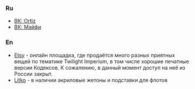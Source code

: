 ### Ru
* [ВК: Ortiz](https://vk.com/o_workshop)
* [ВК: Майфи](https://vk.com/maifygroup)

### En
* [Etsy](https://www.etsy.com) - онлайн площадка, где продаётся много разных приятных вещей по тематике Twilight Imperium, в том числе хорошие печатные версии Кодексов. К сожалению, в данный момент доступ на неё из России закрыт.
* [Litko](https://litko.net/search?type=article%2Cpage%2Cproduct&q=Twilight+Imperium) - в наличии акриловые жетоны и подставки для флотов
